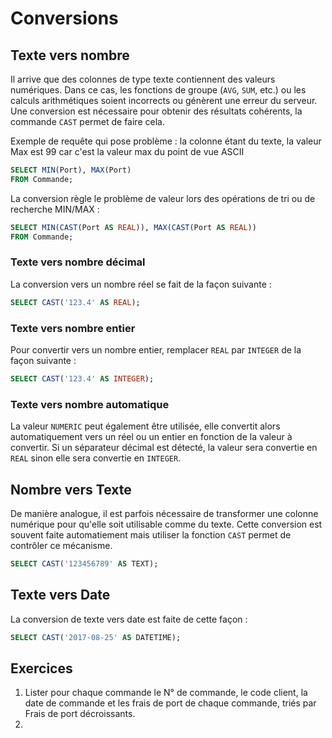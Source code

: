 # Conversions


## Texte vers nombre

Il arrive que des colonnes de type texte contiennent des valeurs numériques. Dans ce cas, les fonctions de groupe (`AVG`, `SUM`, etc.) ou les calculs arithmétiques soient incorrects ou génèrent une erreur du serveur. Une conversion est nécessaire pour obtenir des résultats cohérents, la commande `CAST` permet de faire cela.

Exemple de requête qui pose problème : la colonne étant du texte, la valeur Max est 99 car c'est la valeur max du point de vue ASCII
```sql
SELECT MIN(Port), MAX(Port)
FROM Commande;
```

La conversion règle le problème de valeur lors des opérations de tri ou de recherche MIN/MAX :
```sql
SELECT MIN(CAST(Port AS REAL)), MAX(CAST(Port AS REAL))
FROM Commande;
```

### Texte vers nombre décimal
La conversion vers un nombre réel se fait de la façon suivante : 

```sql
SELECT CAST('123.4' AS REAL);
```

### Texte vers nombre entier
Pour convertir vers un nombre entier, remplacer `REAL` par `INTEGER` de la façon suivante : 

```sql
SELECT CAST('123.4' AS INTEGER);
```

### Texte vers nombre automatique
La valeur `NUMERIC` peut également être utilisée, elle convertit alors automatiquement vers un réel ou un entier en fonction de la valeur à convertir. Si un séparateur décimal est détecté, la valeur sera convertie en `REAL` sinon elle sera convertie en `INTEGER`.



## Nombre vers Texte

De manière analogue, il est parfois nécessaire de transformer une colonne numérique pour qu'elle soit utilisable comme du texte. Cette conversion est souvent faite automatiement mais utiliser la fonction `CAST` permet de contrôler ce mécanisme.

```sql
SELECT CAST('123456789' AS TEXT);
```


## Texte vers Date

La conversion de texte vers date est faite de cette façon :

```sql
SELECT CAST('2017-08-25' AS DATETIME);
```

## Exercices
1. Lister pour chaque commande le N° de commande, le code client, la date de commande et les frais de port de chaque commande, triés par Frais de port décroissants.
1.
